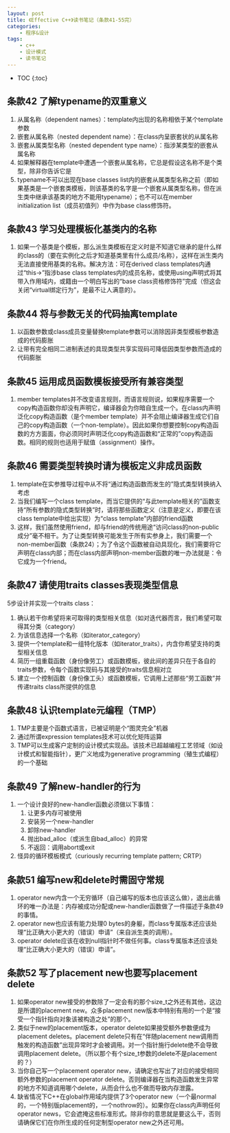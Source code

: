 ```yaml
---
layout: post
title: 《Effective C++》读书笔记（条款41-55完）
categories:
    - 程序&设计
tags:
    - c++
    - 设计模式
    - 读书笔记
---
```


* TOC
{:toc}

## 条款42 了解typename的双重意义

1. 从属名称（dependent names）：template内出现的名称相依于某个template参数
2. 嵌套从属名称（nested dependent name）：在class内呈嵌套状的从属名称
3. 嵌套从属类型名称（nested dependent type name）：指涉某类型的嵌套从属名称
4. 如果解释器在template中遭遇一个嵌套从属名称，它总是假设这名称不是个类型，除非你告诉它是
5. typename不可以出现在base classes list内的嵌套从属类型名称之前（即如果基类是一个嵌套类模板，则该基类的名字是一个嵌套从属类型名称，但在派生类中继承该基类的地方不能用typename）；也不可以在member initialization list（成员初值列）中作为base class修饰符。

## 条款43 学习处理模板化基类内的名称

1. 如果一个基类是个模板，那么派生类模板在定义时是不知道它继承的是什么样的class的（要在实例化之后才知道基类里有什么成员/名称），这样在派生类内无法直接使用基类的名称。解决方法：可在derived class templates内通过“this->”指涉base class templates内的成员名称，或使用using声明式将其带入作用域内，或籍由一个明白写出的“base class资格修饰符”完成（但这会关闭“virtual绑定行为”，是最不让人满意的）。

## 条款44 将与参数无关的代码抽离template

1. 以函数参数或class成员变量替换template参数可以消除因非类型模板参数造成的代码膨胀
2. 让带有完全相同二进制表述的具现类型共享实现码可降低因类型参数而造成的代码膨胀

## 条款45 运用成员函数模板接受所有兼容类型

1. member templates并不改变语言规则，而语言规则说，如果程序需要一个copy构造函数你却没有声明它，编译器会为你暗自生成一个。在class内声明泛化copy构造函数（是个member template）并不会阻止编译器生成它们自己的copy构造函数（一个non-template）。因此如果你想要控制copy构造函数的方方面面，你必须同时声明泛化copy构造函数和“正常的”copy构造函数。相同的规则也适用于赋值（assignment）操作。

## 条款46 需要类型转换时请为模板定义非成员函数

1. template在实参推导过程中从不将“通过构造函数而发生的”隐式类型转换纳入考虑
2. 当我们编写一个class template，而当它提供的“与此template相关的”函数支持“所有参数的隐式类型转换”时，请将那些函数定义（注意是定义，即要在该class template中给出实现）为“class template”内部的friend函数
3. 这样，我们虽然使用friend，却与friend的传统用途“访问class的non-public成分”毫不相干。为了让类型转换可能发生于所有实参身上，我们需要一个non-member函数（条款24）；为了令这个函数被自动具现化，我们需要将它声明在class内部；而在class内部声明non-member函数的唯一办法就是：令它成为一个friend。

## 条款47 请使用traits classes表现类型信息

5步设计并实现一个traits class：

1. 确认若干你希望将来可取得的类型相关信息（如对迭代器而言，我们希望可取得其分类（category）
1. 为该信息选择一个名称（如iterator\_category）
1. 提供一个template和一组特化版本（如iterator\_traits），内含你希望支持的类型相关信息
1. 简历一组重载函数（身份像劳工）或函数模板，彼此间的差异只在于各自的traits参数，令每个函数实现码与其接受的traits信息相对立
1. 建立一个控制函数（身份像工头）或函数模板，它调用上述那些“劳工函数”并传递traits class所提供的信息

## 条款48 认识template元编程（TMP）

1. TMP主要是个函数式语言，已被证明是个“图灵完全”机器
2. 通过所谓expression templates技术可以优化矩阵运算
3. TMP可以生成客户定制的设计模式实现品。该技术已超越编程工艺领域（如设计模式和智能指针），更广义地成为generative programming（殖生式编程）的一个基础

## 条款49 了解new-handler的行为

1. 一个设计良好的new-handler函数必须做以下事情：
   1. 让更多内存可被使用
   1. 安装另一个new-handler
   1. 卸除new-handler
   1. 抛出bad\_alloc（或派生自bad\_alloc）的异常
   1. 不返回：调用abort或exit
2. 怪异的循环模板模式（curiously recurring template pattern; CRTP）

## 条款51 编写new和delete时需固守常规

1. operator new内含一个无穷循环（自己编写的版本也应该这么做），退出此循环的唯一办法是：内存被成功分配或new-handler函数做了一件描述于条款49的事情。
2. operator new也应该有能力处理0 bytes的身躯，而class专属版本还应该处理“比正确大小更大的（错误）申请”（来自派生类的调用）。
3. operator delete应该在收到null指针时不做任何事。class专属版本还应该处理“比正确大小更大的（错误）申请”。

## 条款52 写了placement new也要写placement delete

1. 如果operator new接受的参数除了一定会有的那个size\_t之外还有其他，这边是所谓的placement new。众多placement new版本中特别有用的一个是“接受一个指针指向对象该被构造之处”的那个。
2. 类似于new的placement版本，operator delete如果接受额外参数便成为placement deletes。placement delete只有在“伴随placement new调用而触发的构造函数”出现异常时才会被调用。对一个指针施行delete绝不会导致调用placement delete。（所以那个有个size\_t参数的delete不是placement的？）
3. 当你自己写一个placement operator new，请确定也写出了对应的接受相同额外参数的placement operator delete。否则编译器在当构造函数发生异常的地方不知道调用哪个delete，从而会什么也不做而导致内存泄露。
4. 缺省情况下C++在global作用域内提供了3个operator new（一个最normal的，一个特别版placement的，一个nothrow的）。如果你在class内声明任何operator news，它会遮掩这些标准形式。除非你的意思就是要这么干，否则请确保它们在你所生成的任何定制型operator new之外还可用。
